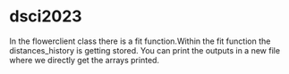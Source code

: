 # dsci2023
In the flowerclient class there is a fit function.Within the fit function the distances_history is getting stored.
You can print the outputs in a new file where we directly get the arrays printed.